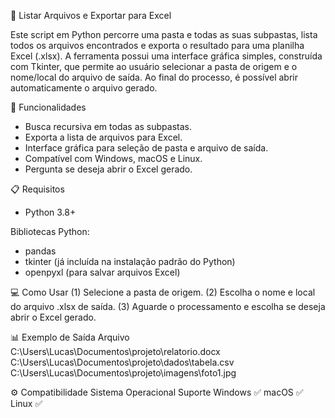📂 Listar Arquivos e Exportar para Excel

Este script em Python percorre uma pasta e todas as suas subpastas, lista todos os arquivos encontrados e exporta o resultado para uma planilha Excel (.xlsx).
A ferramenta possui uma interface gráfica simples, construída com Tkinter, que permite ao usuário selecionar a pasta de origem e o nome/local do arquivo de saída.
Ao final do processo, é possível abrir automaticamente o arquivo gerado.

🚀 Funcionalidades
- Busca recursiva em todas as subpastas.
- Exporta a lista de arquivos para Excel.
- Interface gráfica para seleção de pasta e arquivo de saída.
- Compatível com Windows, macOS e Linux.
- Pergunta se deseja abrir o Excel gerado.

📋 Requisitos
- Python 3.8+

Bibliotecas Python:
- pandas
- tkinter (já incluída na instalação padrão do Python)
- openpyxl (para salvar arquivos Excel)

💻 Como Usar
(1) Selecione a pasta de origem.
(2) Escolha o nome e local do arquivo .xlsx de saída.
(3) Aguarde o processamento e escolha se deseja abrir o Excel gerado.

📊 Exemplo de Saída
Arquivo
C:\Users\Lucas\Documentos\projeto\relatorio.docx
C:\Users\Lucas\Documentos\projeto\dados\tabela.csv
C:\Users\Lucas\Documentos\projeto\imagens\foto1.jpg

⚙️ Compatibilidade
Sistema Operacional	Suporte
Windows	✅
macOS	✅
Linux	✅
